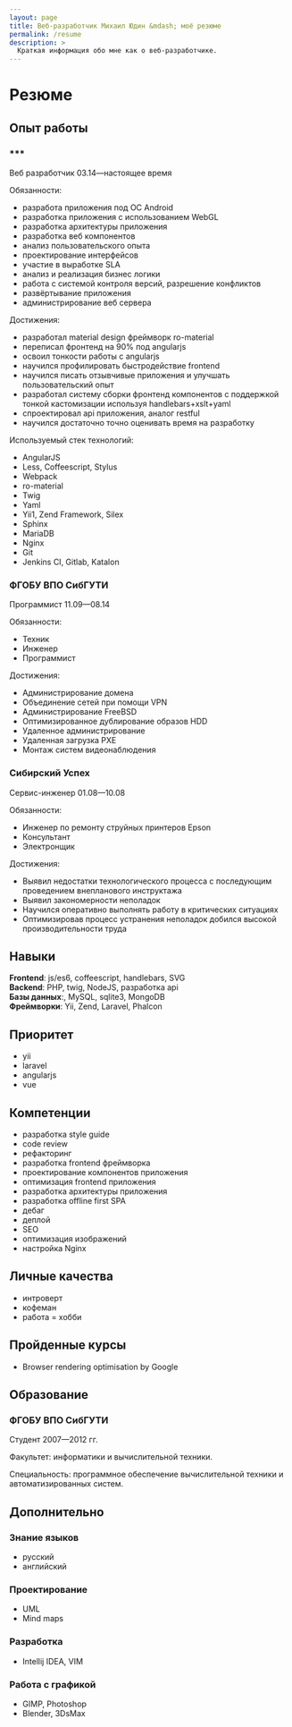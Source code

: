 ```yaml
---
layout: page
title: Веб-разработчик Михаил Юдин &mdash; моё резюме
permalink: /resume
description: >
  Краткая информация обо мне как о веб-разработчике.
---
```


# Резюме

## Опыт работы

### \*\*\*

Веб разработчик 03.14—настоящее время

Обязанности:
- разработа приложения под ОС Android
- разработка приложения с использованием WebGL
- разработка архитектуры приложения
- разработка веб компонентов
- анализ пользовательского опыта
- проектирование интерфейсов
- участие в выработке SLA
- анализ и реализация бизнес логики
- работа с системой контроля версий, разрешение конфликтов
- развёртывание приложения
- администрирование веб сервера

Достижения:

- разработал material design фреймворк ro-material
- переписал фронтенд на 90% под angularjs
- освоил тонкости работы с angularjs
- научился профилировать быстродействие frontend
- научился писать отзывчивые приложения и улучшать пользовательский опыт
- разработал систему сборки фронтенд компонентов с поддержкой тонкой кастомизации используя handlebars+xslt+yaml
- спроектировал api приложения, аналог restful
- научился достаточно точно оценивать время на разработку

Используемый стек технологий:

- AngularJS
- Less, Coffeescript, Stylus
- Webpack
- ro-material
- Twig
- Yaml
- Yii1, Zend Framework, Silex
- Sphinx
- MariaDB
- Nginx
- Git
- Jenkins CI, Gitlab, Katalon


### ФГОБУ ВПО СибГУТИ

Программист 11.09—08.14

Обязанности:

- Техник
- Инженер
- Программист

Достижения:

- Администрирование домена
- Объединение сетей при помощи VPN
- Администрирование FreeBSD
- Оптимизированное дублирование образов HDD
- Удаленное администрирование
- Удаленная загрузка PXE
- Монтаж систем видеонаблюдения

### Сибирский Успех

Сервис-инженер 01.08—10.08

Обязанности:

- Инженер по ремонту струйных принтеров Epson
- Консультант
- Электронщик

Достижения:

- Выявил недостатки технологического процесса с последующим проведением внепланового инструктажа
- Выявил закономерности неполадок
- Научился оперативно выполнять работу в критических ситуациях
- Оптимизировав процесс устранения неполадок добился высокой производительности труда

## Навыки

**Frontend**: js/es6, coffeescript, handlebars, SVG  
**Backend**: PHP, twig, NodeJS, разработка api  
**Базы данных**:, MySQL, sqlite3, MongoDB  
**Фреймворки**: Yii, Zend, Laravel, Phalcon

## Приоритет

- yii
- laravel
- angularjs
- vue

## Компетенции

- разработка style guide
- code review
- рефакторинг
- разработка frontend фреймворка
- проектирование компонентов приложения
- оптимизация frontend приложения
- разработка архитектуры приложения
- разработка offline first SPA
- дебаг
- деплой
- SEO
- оптимизация изображений
- настройка Nginx

## Личные качества

- интроверт
- кофеман
- работа = хобби

## Пройденные курсы

- Browser rendering optimisation by Google

## Образование

### ФГОБУ ВПО СибГУТИ

Студент 2007—2012 гг.

Факультет: информатики и вычислительной техники.

Специальность: программное обеспечение вычислительной техники и автоматизированных систем.

## Дополнительно

### Знание языков

- русский
- английский

### Проектирование

- UML
- Mind maps

### Разработка

- Intellij IDEA, VIM

### Работа с графикой

- GIMP, Photoshop
- Blender, 3DsMax
